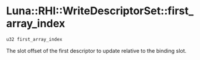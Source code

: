 # Luna::RHI::WriteDescriptorSet::first_array_index

```c++
u32 first_array_index
```

The slot offset of the first descriptor to update relative to the binding slot. 

